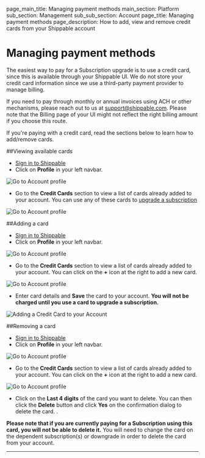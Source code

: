 page_main_title: Managing payment methods
main_section: Platform
sub_section: Management
sub_sub_section: Account
page_title: Managing payment methods
page_description: How to add, view and remove credit cards from your Shippable account

# Managing payment methods

The easiest way to pay for a Subscription upgrade is to use a credit card, since this is available through your Shippable UI. We do not store your credit card information since we use a third-party payment provider to manage billing.

If you need to pay through monthly or annual invoices using ACH or other mechanisms, please reach out to us at [support@shippable.com](mailto:support@shippable.com). Please note that the Billing page of your UI might not reflect the right billing amount if you choose this route.

If you're paying with a credit card, read the sections below to learn how to add/remove cards.

##Viewing available cards

- [Sign in to Shippable](https://app.shippable.com)
- Click on **Profile** in your left navbar.

<img src="/images/getting-started/account-settings.png" alt="Go to Account profile">

- Go to the **Credit Cards** section to view a list of cards already added to your account. You can use any of these cards to [upgrade a subscription](/platform/management/subscription/billing)

<img src="/images/platform/management/list-of-credit-cards.png" alt="Go to Account profile">


##Adding a card

- [Sign in to Shippable](https://app.shippable.com)
- Click on **Profile** in your left navbar.

<img src="/images/getting-started/account-settings.png" alt="Go to Account profile">

- Go to the **Credit Cards** section to view a list of cards already added to your account. You can click on the **+** icon at the right to add a new card.

<img src="/images/platform/management/list-of-credit-cards.png" alt="Go to Account profile">

- Enter card details and **Save** the card to your account. **You will not be charged until you use a card to upgrade a subscription.**

<img src="/images/getting-started/add-card.png" alt="Adding a Credit Card to
your Account">

##Removing a card

- [Sign in to Shippable](https://app.shippable.com)
- Click on **Profile** in your left navbar.

<img src="/images/getting-started/account-settings.png" alt="Go to Account profile">

- Go to the **Credit Cards** section to view a list of cards already added to your account. You can click on the **+** icon at the right to add a new card.

<img src="/images/platform/management/list-of-credit-cards.png" alt="Go to Account profile">

- Click on the **Last 4 digits** of the card you want to delete. You can then click the **Delete** button and click **Yes** on the confirmation dialog to delete the card. .

**Please note that if you are currently paying for a Subscription using this card, you will not be able to delete it.**  You will need to change the card on the dependent subscription(s) or downgrade in order to delete the card from your account.  

---
